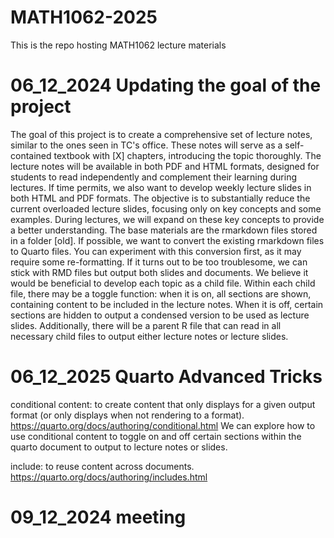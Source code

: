 # MATH1062-2025

This is the repo hosting MATH1062 lecture materials

# 06_12_2024 Updating the goal of the project 
The goal of this project is to create a comprehensive set of lecture notes, similar to the ones seen in TC's office. 
These notes will serve as a self-contained textbook with [X] chapters, introducing the topic thoroughly. 
The lecture notes will be available in both PDF and HTML formats, designed for students to read independently and complement their learning during lectures.
If time permits, we also want to develop weekly lecture slides in both HTML and PDF formats. The objective is to substantially reduce the current overloaded lecture slides, focusing only on key concepts and some examples. During lectures, we will expand on these key concepts to provide a better understanding.
The base materials are the rmarkdown files stored in a folder [old]. If possible, we want to convert the existing rmarkdown files to Quarto files. You can experiment with this conversion first, as it may require some re-formatting. If it turns out to be too troublesome, we can stick with RMD files but output both slides and documents.
We believe it would be beneficial to develop each topic as a child file. Within each child file, there may be a toggle function: when it is on, all sections are shown, containing content to be included in the lecture notes. When it is off, certain sections are hidden to output a condensed version to be used as lecture slides. Additionally, there will be a parent R file that can read in all necessary child files to output either lecture notes or lecture slides.

# 06_12_2025 Quarto Advanced Tricks 
conditional content: to create content that only displays for a given output format (or only displays when not rendering to a format). 
https://quarto.org/docs/authoring/conditional.html
We can explore how to use conditional content to toggle on and off certain sections within the quarto document to output to lecture notes or slides. 

include: to reuse content across documents. https://quarto.org/docs/authoring/includes.html

# 09_12_2024 meeting 